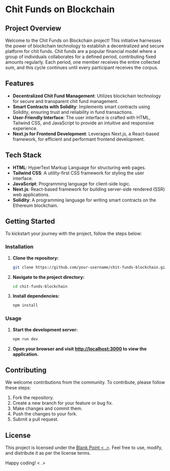 # Chit Funds on Blockchain

## Project Overview

Welcome to the Chit Funds on Blockchain project! This initiative harnesses the power of blockchain technology to establish a decentralized and secure platform for chit funds. Chit funds are a popular financial model where a group of individuals collaborates for a defined period, contributing fixed amounts regularly. Each period, one member receives the entire collected sum, and this cycle continues until every participant receives the corpus.

## Features

- **Decentralized Chit Fund Management**: Utilizes blockchain technology for secure and transparent chit fund management.
- **Smart Contracts with Solidity**: Implements smart contracts using Solidity, ensuring trust and reliability in fund transactions.
- **User-Friendly Interface**: The user interface is crafted with HTML, Tailwind CSS, and JavaScript to provide an intuitive and responsive experience.
- **Next.js for Frontend Development**: Leverages Next.js, a React-based framework, for efficient and performant frontend development.

## Tech Stack

- **HTML**: HyperText Markup Language for structuring web pages.
- **Tailwind CSS**: A utility-first CSS framework for styling the user interface.
- **JavaScript**: Programming language for client-side logic.
- **Next.js**: React-based framework for building server-side rendered (SSR) web applications.
- **Solidity**: A programming language for writing smart contracts on the Ethereum blockchain.

## Getting Started

To kickstart your journey with the project, follow the steps below:

### Installation

1. **Clone the repository:**

    ```bash
    git clone https://github.com/your-username/chit-funds-blockchain.git
    ```

2. **Navigate to the project directory:**

    ```bash
    cd chit-funds-blockchain
    ```

3. **Install dependencies:**

    ```bash
    npm install
    ```

### Usage

1. **Start the development server:**

    ```bash
    npm run dev
    ```

2. **Open your browser and visit [http://localhost:3000](http://localhost:3000) to view the application.**

## Contributing

We welcome contributions from the community. To contribute, please follow these steps:

1. Fork the repository.
2. Create a new branch for your feature or bug fix.
3. Make changes and commit them.
4. Push the changes to your fork.
5. Submit a pull request.

## License

This project is licensed under the [Blank Point < .>](LICENSE). Feel free to use, modify, and distribute it as per the license terms.

Happy coding! < .>
